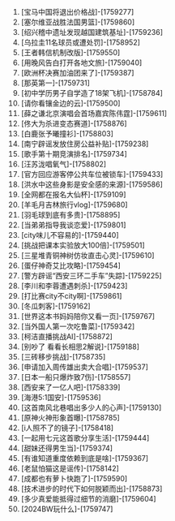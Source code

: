 
1. [宝马中国将退出价格战]-[1759277]
1. [塞尔维亚战胜法国男篮]-[1759860]
1. [绍兴稽中遗址发现越国建筑基址]-[1759236]
1. [乌拉圭11名球员或遭处罚]-[1758952]
1. [王者韩信机制改版]-[1759550]
1. [用晚风告白打开各地文旅]-[1759040]
1. [欧洲杯决赛加油团来了]-[1759387]
1. [那英第一]-[1759731]
1. [初中学历男子自学造了18架飞机]-[1758784]
1. [请你看镶金边的云]-[1759500]
1. [薛之谦北京演唱会首场嘉宾陈伟霆]-[1759611]
1. [佟大为杀进变态赛道]-[1758876]
1. [白鹿张予曦撞衫]-[1758803]
1. [南宁辟谣发放住房公益补贴]-[1759238]
1. [歌手第十期竞演排名]-[1759734]
1. [汪苏泷唱氧气]-[1758802]
1. [官方回应游客停公共车位被锁车]-[1759433]
1. [洪水中这些身影是安全感的来源]-[1759586]
1. [全网都在报名大仙杯]-[1759109]
1. [羊毛月吉林旅行vlog]-[1759680]
1. [羽毛球到底有多贵]-[1758895]
1. [当弟弟指导我谈恋爱]-[1759801]
1. [city味儿不容易的]-[1759440]
1. [挑战把课本实验放大100倍]-[1759501]
1. [三星堆青铜神树仿妆直击心灵]-[1759610]
1. [蛋仔神奇艾比攻略]-[1759454]
1. [警方辟谣“西安三环二手车”失踪]-[1759225]
1. [李川和李蓉遭遇刺杀]-[1759423]
1. [打比赛city不city啊]-[1759861]
1. [冬瓜刺客]-[1759162]
1. [世界这本书妈妈陪你又看一页]-[1759767]
1. [当外国人第一次吃鲁菜]-[1759342]
1. [柯洁直播挑战AI]-[1758872]
1. [别吵了 看看长相思2解说]-[1759188]
1. [三砖移步挑战]-[1758735]
1. [申请加入周传雄出卖大合唱]-[1759537]
1. [日本一船只爆炸致7伤]-[1758557]
1. [西安来了一亿人吧]-[1758339]
1. [海港5:1国安]-[1759536]
1. [这首南风北巷唱出多少人的心声]-[1759130]
1. [原神火神形象首曝]-[1758785]
1. [i人照不了的镜子]-[1758418]
1. [一起用七元这首歌分享生活]-[1759444]
1. [甜妹还得男生当]-[1759374]
1. [有谁知道重度依赖到底是啥]-[1759367]
1. [老鼠怕猫这是谣传]-[1758142]
1. [成都也有萝卜快跑了]-[1759590]
1. [技术进步的时代下如何脱颖而出]-[1758873]
1. [多少真爱能抵得过细节的消磨]-[1759604]
1. [2024BW玩什么]-[1759747]